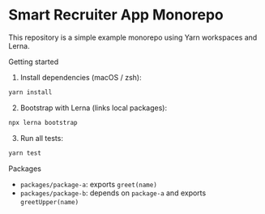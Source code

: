 # Smart Recruiter App Monorepo

This repository is a simple example monorepo using Yarn workspaces and Lerna.

Getting started

1. Install dependencies (macOS / zsh):

```bash
yarn install
```

2. Bootstrap with Lerna (links local packages):

```bash
npx lerna bootstrap
```

3. Run all tests:

```bash
yarn test
```

Packages

- `packages/package-a`: exports `greet(name)`
- `packages/package-b`: depends on `package-a` and exports `greetUpper(name)`
